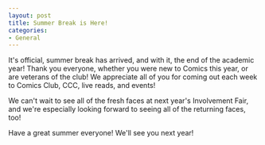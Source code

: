 ```yaml
---
layout: post
title: Summer Break is Here!
categories:
- General
---
```


It's official, summer break has arrived, and with it, the end of the academic year!  Thank you everyone, whether you were new to Comics this year, or are veterans of the club!  We appreciate all of you for coming out each week to Comics Club, CCC, live reads, and events!

We can't wait to see all of the fresh faces at next year's Involvement Fair, and we're especially looking forward to seeing all of the returning faces, too!

Have a great summer everyone!  We'll see you next year!
